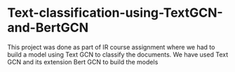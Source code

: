 # Text-classification-using-TextGCN-and-BertGCN

This project was done as part of IR course assignment where we had to build a model using Text GCN to classify the documents. 
We have used Text GCN and its extension Bert GCN to build the models
